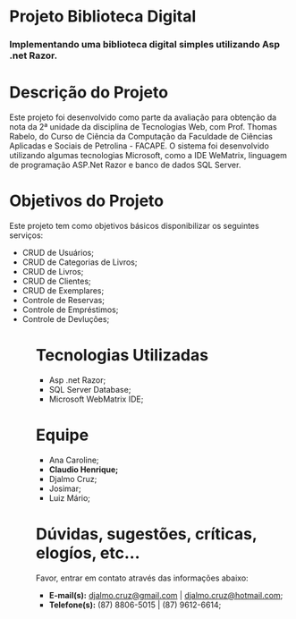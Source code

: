 <h1>Projeto Biblioteca Digital</h1>
<h3>Implementando uma biblioteca digital simples utilizando Asp .net Razor.</h3>

<h1>Descrição do Projeto</h1>
<p>
Este projeto foi desenvolvido como parte da avaliação para obtenção da nota da 2ª unidade da disciplina de Tecnologias Web, com Prof. Thomas Rabelo, do Curso de Ciência da Computação da Faculdade de Ciências Aplicadas e Sociais de Petrolina - FACAPE. O sistema foi desenvolvido utilizando algumas tecnologias Microsoft, como a IDE WeMatrix, linguagem de programação ASP.Net Razor e banco de dados SQL Server.
</p>

<h1>Objetivos do Projeto</h1>
<p>Este projeto tem como objetivos básicos disponibilizar os seguintes serviços:</p>
<ul>
<li>CRUD de Usuários;</li>
<li>CRUD de Categorias de Livros;</li>
<li>CRUD de Livros;</li>
<li>CRUD de Clientes;</li>
<li>CRUD de Exemplares;</li>
<li>Controle de Reservas;</li>
<li>Controle de Empréstimos;</li>
<li>Controle de Devluções;</li>
<ul>

<h1>Tecnologias Utilizadas</h1>
<ul>
<li>Asp .net Razor;</li>
<li>SQL Server Database;</li>
<li>Microsoft WebMatrix IDE;</li>
</ul>

<h1>Equipe</h1>
<ul>
<li>Ana Caroline;</li>
<li><strong>Claudio Henrique;</strong></li>
<li>Djalmo Cruz;</li>
<li>Josimar;</li>
<li>Luiz Mário;</li>
</ul>

<h1>Dúvidas, sugestões, críticas, elogíos, etc...</h1>
<p>Favor, entrar em contato através das informações abaixo:</p>
<ul>
<li><strong>E-mail(s):</strong> <a href="mailto:djalmo.cruz@gmail.com">djalmo.cruz@gmail.com</a> | <a href="mailto:djalmo.cruz@hotmail.com">djalmo.cruz@hotmail.com</a>;</li>
<li><strong>Telefone(s):</strong> (87) 8806-5015 | (87) 9612-6614;</li>
</ul>
